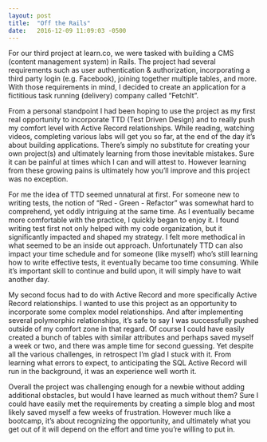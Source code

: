 ```yaml
---
layout: post
title:  "Off the Rails"
date:   2016-12-09 11:09:03 -0500
---
```



For our third project at learn.co, we were tasked with building a CMS (content management system) in Rails. The project had several requirements such as user authentication &amp; authorization, incorporating a third party login (e.g. Facebook), joining together multiple tables, and more. With those requirements in mind, I decided to create an application for a fictitious task running (delivery) company called “FetchIt”.

From a personal standpoint I had been hoping to use the project as my first real opportunity to incorporate TTD (Test Driven Design) and to really push my comfort level with Active Record relationships. While reading, watching videos, completing various labs will get you so far, at the end of the day it’s about building applications. There’s simply no substitute for creating your own project(s) and ultimately learning from those inevitable mistakes. Sure it can be painful at times which I can and will attest to.  However learning from these growing pains is ultimately how you’ll improve and this project was no exception.

For me the idea of TTD seemed unnatural at first. For someone new to writing tests, the notion of “Red - Green - Refactor” was somewhat hard to comprehend, yet oddly intriguing at the same time. As I eventually became more comfortable with the practice, I quickly began to enjoy it. I found writing test first not only helped with my code organization, but it significantly impacted and shaped my strategy.  I felt more methodical in what seemed to be an inside out approach. Unfortunately TTD can also impact your time schedule and for someone (like myself) who’s still learning how to write effective tests, it eventually became too time consuming. While it’s important skill to continue and build upon, it will simply have to wait another day.

My second focus had to do with Active Record and more specifically Active Record relationships. I wanted to use this project as an opportunity to incorporate some complex model relationships. And after implementing several polymorphic relationships, it’s safe to say I was successfully pushed outside of my comfort zone in that regard. Of course I could have easily created a bunch of tables with similar attributes and perhaps saved myself a week or two, and there was ample time for second guessing. Yet despite all the various challenges, in retrospect I’m glad I stuck with it.  From learning what errors to expect, to anticipating the SQL Active Record will run in the background, it was an experience well worth it.

Overall the project was challenging enough for a newbie without adding additional obstacles, but would I have learned as much without them? Sure I could have easily met the requirements by creating a simple blog and most likely saved myself a few weeks of frustration.  However much like a bootcamp, it’s about recognizing the opportunity, and ultimately what you get out of it will depend on the effort and time you’re willing to put in.
